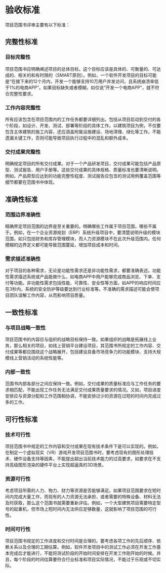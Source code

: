 # 验收标准

项目范围书评审主要有以下标准：

## 完整性标准

### 目标完整性

项目范围书应明确阐述项目的总体目标。这个目标应该是具体的、可衡量的、可达成的、相关的和有时限的（SMART原则）。例如，一个软件开发项目的目标可能是“在接下来的12个月内，开发一个能够支持10万用户并发访问，且系统崩溃率低于1%的电商APP”。如果目标缺失或者模糊，如仅说“开发一个电商APP”，就不符合完整性要求。

### 工作内容完整性

所有应该包含在项目范围内的工作任务都要详细列出。包括从项目启动到交付的各个阶段，如设计、开发、测试、部署等阶段的具体工作。以建筑项目为例，不仅要包含主体建筑的施工内容，还应涵盖附属设施建设、场地清理、绿化等工作。不能遗漏关键工作，否则可能导致项目执行过程中的混乱和额外成本。

### 交付成果完整性

明确规定项目的所有交付成果。对于一个产品研发项目，交付成果可能包括产品原型、测试报告、用户手册等。这些交付成果的具体规格、质量标准也要清晰说明。例如，产品原型应达到的功能完整性程度、测试报告应包含的测试用例覆盖范围等细节都要在范围书中体现。

## 准确性标准

### 范围边界准确性

精确界定项目范围的边界是至关重要的。明确哪些工作属于项目范围，哪些不属于。例如，在一个企业资源规划（ERP）系统升级项目中，要清楚说明升级的模块范围，如只包括财务和库存管理模块，而人力资源模块不在此次升级范围内。任何模糊的边界定义都可能导致范围蔓延，增加项目成本和时间。

### 需求描述准确性

对于项目的各种需求，无论是功能性需求还是非功能性需求，都要准确表述。功能性需求描述系统或产品能做什么，如电商APP中用户能够完成商品浏览、下单、支付等功能。非功能性需求包括性能、可靠性、安全性等方面，如APP的响应时间应在3秒内，系统的安全防护等级要达到行业标准等。不准确的需求描述可能会使项目团队误解工作内容，从而影响项目质量。

## 一致性标准

### 与项目战略一致性

项目范围书的内容应与组织的战略目标保持一致。如果组织的战略是拓展线上业务，那么相关的项目，如线上营销平台建设项目，其范围书所规定的工作内容、交付成果等都应围绕这个战略展开，包括建设具备市场竞争力的功能模块、支持大规模线上营销活动的系统性能等。

### 内部一致性

范围书内部各部分之间应保持一致。例如，交付成果的质量标准应与工作任务的要求相匹配，不能出现工作任务无法满足交付成果质量要求的情况。又如，项目进度安排应与资源分配和工作范围相协调，不能安排过少的资源在过短的时间内完成过多的工作。

## 可行性标准

### 技术可行性

项目范围书中规定的工作内容和交付成果在现有技术条件下是可以实现的。例如，在制定一个虚拟现实（VR）游戏开发项目范围书时，要考虑现有的图形处理技术、硬件设备支持等因素，不能提出超出当前技术能力的过高要求，如要求在不支持高级图形渲染的硬件平台上实现超逼真的3D场景。

### 资源可行性

考虑项目所需的人力、物力、财力等资源是否能够满足。如果项目范围要求在短时间内完成大量工作，而现有的人力资源无法承担，或者需要的特殊设备、材料无法及时获取，那么这个范围书就需要重新评估。例如，一个大型建筑项目需要特定型号的起重机，但市场上短时间内无法供应足够数量，这就影响了项目范围的可行性。

### 时间可行性

项目范围书规定的工作进度和交付时间是合理的。要考虑各项工作的先后顺序、依赖关系以及合理的工期估算。例如，软件开发项目中的测试工作必须在开发工作基本完成后才能进行，不能将测试阶段的开始时间安排在开发工作刚开始的时候。并且，每个阶段的时间估算要符合行业标准和项目实际情况，不能过于乐观或不切实际。
